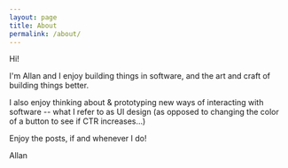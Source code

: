 ```yaml
---
layout: page
title: About
permalink: /about/
---
```


Hi! 

I'm Allan and I enjoy building things in software, and the art and craft of building things better.

I also enjoy thinking about & prototyping new ways of interacting with software -- what I refer to as UI design (as opposed to changing the color of a button to see if CTR increases...)

Enjoy the posts, if and whenever I do!

Allan

